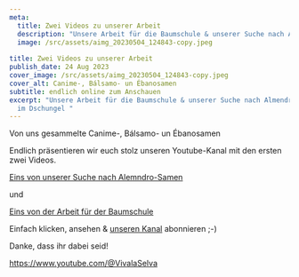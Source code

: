 ```yaml
---
meta:
  title: Zwei Videos zu unserer Arbeit
  description: "Unsere Arbeit für die Baumschule & unserer Suche nach Almendro-Samen im Dschungel "
  image: /src/assets/aimg_20230504_124843-copy.jpeg
  
title: Zwei Videos zu unserer Arbeit
publish_date: 24 Aug 2023
cover_image: /src/assets/aimg_20230504_124843-copy.jpeg
cover_alt: Canime-, Bálsamo- un Ébanosamen
subtitle: endlich online zum Anschauen
excerpt: "Unsere Arbeit für die Baumschule & unserer Suche nach Almendro-Samen
  im Dschungel "
---
```

Von uns gesammelte Canime-, Bálsamo- un Ébanosamen

Endlich präsentieren wir euch stolz unseren Youtube-Kanal mit den ersten zwei Videos.

[Eins von unserer Suche nach Alemndro-Samen](https://www.youtube.com/watch?v=YWeSeqBkIfg)

und

[Eins von der Arbeit für der Baumschule](https://www.youtube.com/watch?v=PDNY5j61ZtM)

Einfach klicken, ansehen & [unseren Kanal](https://www.youtube.com/@VivalaSelva) abonnieren ;-)

Danke, dass ihr dabei seid!

<https://www.youtube.com/@VivalaSelva>
